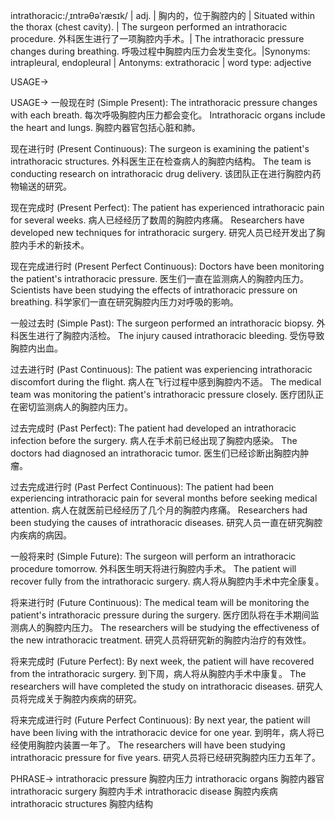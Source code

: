 intrathoracic:/ˌɪntrəθəˈræsɪk/ | adj. | 胸内的，位于胸腔内的 | Situated within the thorax (chest cavity). |  The surgeon performed an intrathoracic procedure.  外科医生进行了一项胸腔内手术。|  The intrathoracic pressure changes during breathing.  呼吸过程中胸腔内压力会发生变化。|Synonyms:  intrapleural, endopleural | Antonyms: extrathoracic | word type: adjective

USAGE->

USAGE->
一般现在时 (Simple Present):
The intrathoracic pressure changes with each breath.  每次呼吸胸腔内压力都会变化。
Intrathoracic organs include the heart and lungs.  胸腔内器官包括心脏和肺。

现在进行时 (Present Continuous):
The surgeon is examining the patient's intrathoracic structures.  外科医生正在检查病人的胸腔内结构。
The team is conducting research on intrathoracic drug delivery.  该团队正在进行胸腔内药物输送的研究。


现在完成时 (Present Perfect):
The patient has experienced intrathoracic pain for several weeks.  病人已经经历了数周的胸腔内疼痛。
Researchers have developed new techniques for intrathoracic surgery. 研究人员已经开发出了胸腔内手术的新技术。


现在完成进行时 (Present Perfect Continuous):
Doctors have been monitoring the patient's intrathoracic pressure.  医生们一直在监测病人的胸腔内压力。
Scientists have been studying the effects of intrathoracic pressure on breathing. 科学家们一直在研究胸腔内压力对呼吸的影响。


一般过去时 (Simple Past):
The surgeon performed an intrathoracic biopsy.  外科医生进行了胸腔内活检。
The injury caused intrathoracic bleeding.  受伤导致胸腔内出血。


过去进行时 (Past Continuous):
The patient was experiencing intrathoracic discomfort during the flight.  病人在飞行过程中感到胸腔内不适。
The medical team was monitoring the patient's intrathoracic pressure closely.  医疗团队正在密切监测病人的胸腔内压力。


过去完成时 (Past Perfect):
The patient had developed an intrathoracic infection before the surgery.  病人在手术前已经出现了胸腔内感染。
The doctors had diagnosed an intrathoracic tumor.  医生们已经诊断出胸腔内肿瘤。


过去完成进行时 (Past Perfect Continuous):
The patient had been experiencing intrathoracic pain for several months before seeking medical attention.  病人在就医前已经经历了几个月的胸腔内疼痛。
Researchers had been studying the causes of intrathoracic diseases. 研究人员一直在研究胸腔内疾病的病因。


一般将来时 (Simple Future):
The surgeon will perform an intrathoracic procedure tomorrow.  外科医生明天将进行胸腔内手术。
The patient will recover fully from the intrathoracic surgery.  病人将从胸腔内手术中完全康复。


将来进行时 (Future Continuous):
The medical team will be monitoring the patient's intrathoracic pressure during the surgery.  医疗团队将在手术期间监测病人的胸腔内压力。
The researchers will be studying the effectiveness of the new intrathoracic treatment.  研究人员将研究新的胸腔内治疗的有效性。


将来完成时 (Future Perfect):
By next week, the patient will have recovered from the intrathoracic surgery.  到下周，病人将从胸腔内手术中康复。
The researchers will have completed the study on intrathoracic diseases.  研究人员将完成关于胸腔内疾病的研究。


将来完成进行时 (Future Perfect Continuous):
By next year, the patient will have been living with the intrathoracic device for one year.  到明年，病人将已经使用胸腔内装置一年了。
The researchers will have been studying intrathoracic pressure for five years.  研究人员将已经研究胸腔内压力五年了。


PHRASE->
intrathoracic pressure 胸腔内压力
intrathoracic organs 胸腔内器官
intrathoracic surgery 胸腔内手术
intrathoracic disease 胸腔内疾病
intrathoracic structures 胸腔内结构
